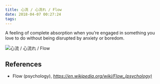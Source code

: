 ```yaml
---
title: 心流 / 心流れ / Flow
date: 2018-04-07 00:27:24
tags:
---
```


A feeling of complete absorption when you’re engaged in something you love to do without being disrupted by anxiety or boredom.

![心流 / 心流れ / Flow](https://lh3.googleusercontent.com/O0Lu4U2BcDDims74RedvkexelrMtuyZJSB-v_nwyuav15nJe6uSLU-vjRnOVTEk99Eg3a1C6PvPkqvJnYGH4CCcHjbB79oZSe2rzBxMpriA342uY5vPsuNMKf7m71jxtXlSo6z9tmevvxJW3wmZAuN-yfpO_LElZqLwwSgJXJCHpm0tbLcMXXEERm8eVv2SXIGLEcpa-KFdj6k4SbweGjigAvMAoHvLYxLdMY4IQUIWhbRiHkZSvw717Em4_iY4_hIl7mPyMmOt9tvGj9YjfVlm9rdnt89BSxsyTY1VEY4dSRY5KHDQyMVUjMaqc7iYXn2X7KavDavV6-z0kEuC05fFbFhbV_m25Prq8NLSq1Btkzrb3AxQQN4glmJiAqDaAS9cYGFFmjmFEHpqLAApUJVUBYq9XCinLttQQjyihsNQMcXH-iJK56E9x5ObLzxCFDaq-2tYADjzw4OnGUICMJ24MAy-z1fa0y_NGSUEcdbbPgIamMDOpho8sGlHrFCoAthAEBN_R5R208wOcCY07onhdD0PCexDqoCbHayyMhbhnfcz6EGD7DlHuveBvkmTePqazim4CXO2f-zKQjS1u-B5KaYUCUSEiZVQp7vCN=w1268-h889-no)

References
----------

- Flow (psychology), *https://en.wikipedia.org/wiki/Flow_(psychology)*

